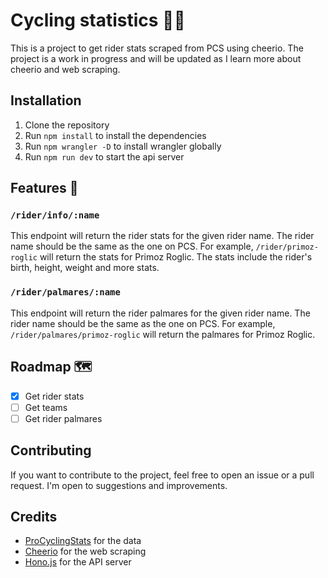 # Cycling statistics 🚴🚴

This is a project to get rider stats scraped from PCS using cheerio. The project is a work in progress and will be updated as I learn more about cheerio and web scraping.

## Installation

1. Clone the repository
2. Run `npm install` to install the dependencies
3. Run `npm wrangler -D` to install wrangler globally
4. Run `npm run dev` to start the api server

## Features 🚀

### `/rider/info/:name`

This endpoint will return the rider stats for the given rider name. The rider name should be the same as the one on PCS.
For example, `/rider/primoz-roglic` will return the stats for Primoz Roglic.
The stats include the rider's birth, height, weight and more stats.

### `/rider/palmares/:name`

This endpoint will return the rider palmares for the given rider name. The rider name should be the same as the one on PCS.
For example, `/rider/palmares/primoz-roglic` will return the palmares for Primoz Roglic.

## Roadmap 🗺️

- [x] Get rider stats
- [ ] Get teams
- [ ] Get rider palmares

## Contributing

If you want to contribute to the project, feel free to open an issue or a pull request. I'm open to suggestions and improvements.

## Credits

- [ProCyclingStats](https://www.procyclingstats.com/) for the data
- [Cheerio](https://cheerio.js.org/) for the web scraping
- [Hono.js](https://hono.dev/) for the API server
